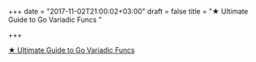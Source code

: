 +++
date = "2017-11-02T21:00:02+03:00"
draft = false
title = "★ Ultimate Guide to Go Variadic Funcs  "

+++

<p><a href="https://blog.learngoprogramming.com/golang-variadic-funcs-how-to-patterns-369408f19085?gi=1cea00caff0f">★ Ultimate Guide to Go Variadic Funcs  </a></p>
